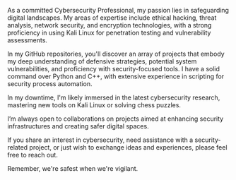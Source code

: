 As a committed Cybersecurity Professional, my passion lies in safeguarding digital landscapes. My areas of expertise include ethical hacking, threat analysis, network security, and encryption technologies, with a strong proficiency in using Kali Linux for penetration testing and vulnerability assessments.

In my GitHub repositories, you'll discover an array of projects that embody my deep understanding of defensive strategies, potential system vulnerabilities, and proficiency with security-focused tools. I have a solid command over Python and C++, with extensive experience in scripting for security process automation.

In my downtime, I'm likely immersed in the latest cybersecurity research, mastering new tools on Kali Linux or solving chess puzzles.

I’m always open to collaborations on projects aimed at enhancing security infrastructures and creating safer digital spaces.

If you share an interest in cybersecurity, need assistance with a security-related project, or just wish to exchange ideas and experiences, please feel free to reach out.

Remember, we're safest when we're vigilant. 
